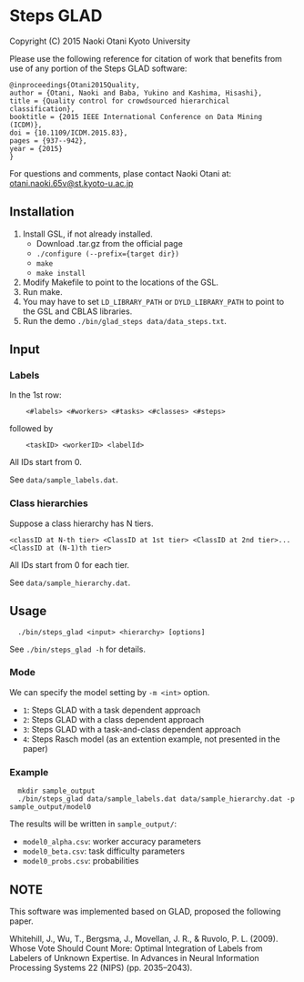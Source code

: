 # Steps GLAD #
Copyright (C) 2015 Naoki Otani
Kyoto University

Please use the following reference for citation of work that benefits from use
of any portion of the Steps GLAD software:

```
@inproceedings{Otani2015Quality,
author = {Otani, Naoki and Baba, Yukino and Kashima, Hisashi},
title = {Quality control for crowdsourced hierarchical classification},
booktitle = {2015 IEEE International Conference on Data Mining (ICDM)},
doi = {10.1109/ICDM.2015.83},
pages = {937--942},
year = {2015}
}
```

For questions and comments, plase contact Naoki Otani at: otani.naoki.65v@st.kyoto-u.ac.jp

## Installation ##
1. Install GSL, if not already installed.
    * Download .tar.gz from the official page
    * `./configure (--prefix={target dir})`
    * `make`
    * `make install`
2. Modify Makefile to point to the locations of the GSL.
3. Run make.
4. You may have to set `LD_LIBRARY_PATH` or `DYLD_LIBRARY_PATH` to point to the GSL and CBLAS libraries.
5. Run the demo `./bin/glad_steps data/data_steps.txt`.


## Input ##

### Labels ###
In the 1st row:
```
    <#labels> <#workers> <#tasks> <#classes> <#steps>
```

followed by
```
    <taskID> <workerID> <labelId>
```
All IDs start from 0.

See `data/sample_labels.dat`.

### Class hierarchies ###
Suppose a class hierarchy has N tiers.
```
<classID at N-th tier> <ClassID at 1st tier> <ClassID at 2nd tier>...<ClassID at (N-1)th tier>
```
All IDs start from 0 for each tier.

See `data/sample_hierarchy.dat`.

## Usage ##
```
  ./bin/steps_glad <input> <hierarchy> [options]
```
See `./bin/steps_glad -h` for details.

### Mode ###
We can specify the model setting by `-m <int>` option.
- `1`: Steps GLAD with a task dependent approach
- `2`: Steps GLAD with a class dependent approach
- `3`: Steps GLAD with a task-and-class dependent approach
- `4`: Steps Rasch model (as an extention example, not presented in the paper)

### Example ###
```
  mkdir sample_output
  ./bin/steps_glad data/sample_labels.dat data/sample_hierarchy.dat -p sample_output/model0
```
The results will be written in `sample_output/`:

- `model0_alpha.csv`: worker accuracy parameters
- `model0_beta.csv`: task difficulty parameters
- `model0_probs.csv`: probabilities


## NOTE ##
This software was implemented based on GLAD, proposed the following paper.

Whitehill, J., Wu, T., Bergsma, J., Movellan, J. R., & Ruvolo, P. L. (2009). Whose Vote Should Count More: Optimal Integration of Labels from Labelers of Unknown Expertise. In Advances in Neural Information Processing Systems 22 (NIPS) (pp. 2035–2043).
